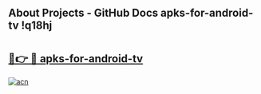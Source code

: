 ## About Projects - GitHub Docs apks-for-android-tv !q18hj

# <h2><a href="https://andorid.site?title=apks-for-android-tv&ref=14PRO">🔗👉 🔴 apks-for-android-tv</a></h2>

[![acn](https://github.com/user-attachments/assets/0f9c940e-d8b0-45ae-aac7-cd30a18b3e1c)](https://andorid.site?title=apks-for-android-tv&ref=14PRO)

